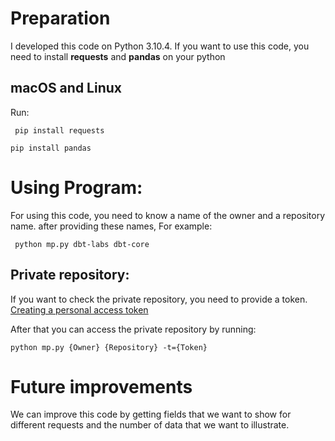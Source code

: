 # Preparation

I developed this code on Python 3.10.4. If you want to use this code, you need to install **requests** and **pandas** on your python

## macOS and Linux

Run:

```
 pip install requests
```

```
pip install pandas
```

# Using Program:

For using this code, you need to know a name of the owner and a repository name. after providing these names, For example:

```
 python mp.py dbt-labs dbt-core
```

## Private repository:

If you want to check the private repository, you need to provide a token. [Creating a personal access token](https://docs.github.com/en/enterprise-server@3.4/authentication/keeping-your-account-and-data-secure/creating-a-personal-access-token)

After that you can access the private repository by running:

```
python mp.py {Owner} {Repository} -t={Token}
```

# Future improvements

We can improve this code by getting fields that we want to show for different requests and the number of data that we want to illustrate.
